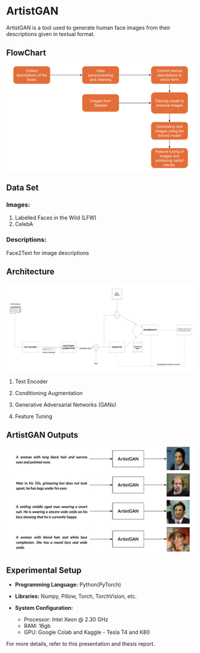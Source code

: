 # ArtistGAN

ArtistGAN is a tool used to generate human face images from their descriptions given in textual format.

## FlowChart

![Flow Chart ArtistGAN](./images/flowchart.png)

## Data Set

### Images:
1. Labelled Faces in the Wild (LFW)
2. CelebA

### Descriptions:
Face2Text for image descriptions

## Architecture

![Architecture ArtistGAN](./images/architecture.png)

1. Text Encoder

2. Conditioning Augmentation

3. Generative Adversarial Networks (GANs)

4. Feature Tuning

## ArtistGAN Outputs

![Outputs ArtistGAN](./images/outputs.png)

## Experimental Setup

- **Programming Language:** Python(PyTorch)

- **Libraries:** Numpy, Pillow, Torch, TorchVision, etc.

- **System Configuration:**
  - Processor: Intel Xeon @ 2.30 GHz
  - RAM: 16gb
  - GPU: Google Colab and Kaggle - Tesla T4 and K80

For more details, refer to this presentation and thesis report.